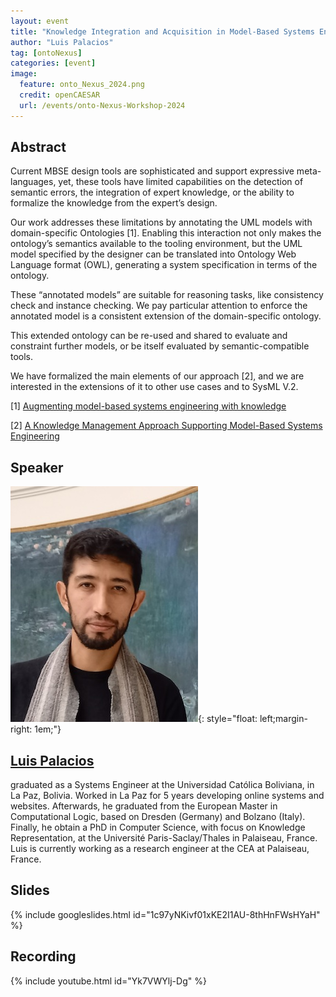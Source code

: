 ```yaml
---
layout: event
title: "Knowledge Integration and Acquisition in Model-Based Systems Engineering"
author: "Luis Palacios"
tag: [ontoNexus]
categories: [event]
image:
  feature: onto_Nexus_2024.png
  credit: openCAESAR
  url: /events/onto-Nexus-Workshop-2024
---
```


## Abstract
Current MBSE design tools are sophisticated and support expressive meta-languages, yet, these tools have limited capabilities on the detection of semantic errors, the integration of expert knowledge, or the ability to formalize the knowledge from the expert’s design.
 
Our work addresses these limitations by annotating the UML models with domain-specific Ontologies [1]. Enabling this interaction not only makes the ontology’s semantics available to the tooling environment, but the UML model specified by the designer can be translated into Ontology Web Language format (OWL), generating a system specification in terms of the ontology.
 
These “annotated models” are suitable for reasoning tasks, like consistency check and instance checking. We pay particular attention to enforce the annotated model is a consistent extension of the domain-specific ontology.
 
This extended ontology can be re-used and shared to evaluate and constraint further models, or be itself evaluated by semantic-compatible tools.
 
We have formalized the main elements of our approach [2], and we are interested in the extensions of it to other use cases and to SysML V.2.

[1] [Augmenting model-based systems engineering with knowledge](https://dl.acm.org/doi/abs/10.1145/3550356.3561548)


[2] [A Knowledge Management Approach Supporting Model-Based Systems Engineering](https://www.researchgate.net/publication/350063273_A_Knowledge_Management_Approach_Supporting_Model-Based_Systems_Engineering)

## Speaker

![Luis Palacios](img/Palacios.jpg){: style="float: left;margin-right: 1em;"}

<h2><a href="mailto:luis.palacios@cea.fr">Luis Palacios</a></h2> graduated as a Systems Engineer at the Universidad Católica Boliviana, in La Paz, Bolivia.
Worked in La Paz for 5 years developing online systems and websites. Afterwards, he graduated from the European Master in Computational Logic, based on Dresden (Germany) and Bolzano (Italy). Finally, he obtain a PhD in Computer Science, with focus on Knowledge Representation, at the Université Paris-Saclay/Thales in Palaiseau, France.
Luis is currently working as a research engineer at the CEA at Palaiseau, France.

<br>

## Slides

{% include googleslides.html id="1c97yNKivf01xKE2I1AU-8thHnFWsHYaH" %}

## Recording

{% include youtube.html id="Yk7VWYlj-Dg" %}